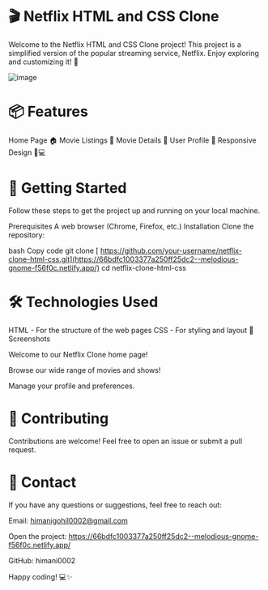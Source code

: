 
<h1>🎬 Netflix HTML and CSS Clone</h1>


Welcome to the Netflix HTML and CSS Clone project! This project is a simplified version of the popular streaming service, Netflix. Enjoy exploring and customizing it! 🌟

![image](https://user-images.githubusercontent.com/79099734/156505537-8e28ee14-dd20-4299-9eea-984d7068c7fd.png)

<h1>📦 Features</h1>

Home Page 🏠
Movie Listings 🎥
Movie Details 📄
User Profile 👤
Responsive Design 📱💻

<h1>🚀 Getting Started</h1>

Follow these steps to get the project up and running on your local machine.

Prerequisites
A web browser (Chrome, Firefox, etc.)
Installation
Clone the repository:

bash
Copy code
git clone [ https://github.com/your-username/netflix-clone-html-css.git](https://66bdfc1003377a250ff25dc2--melodious-gnome-f56f0c.netlify.app/)
cd netflix-clone-html-css

<h1>🛠️ Technologies Used</h1>

HTML - For the structure of the web pages
CSS - For styling and layout
📸 Screenshots

Welcome to our Netflix Clone home page!


Browse our wide range of movies and shows!


Manage your profile and preferences.

<h1>🤝 Contributing </h1>

Contributions are welcome! Feel free to open an issue or submit a pull request.

<h1>📧 Contact </h1>

If you have any questions or suggestions, feel free to reach out:

Email: himanigohil0002@gmail.com

Open the project: https://66bdfc1003377a250ff25dc2--melodious-gnome-f56f0c.netlify.app/

GitHub: himani0002

Happy coding! 💻✨

